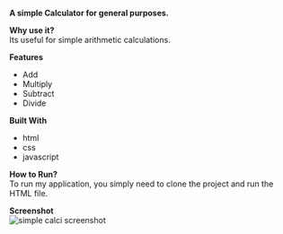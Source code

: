 **A simple Calculator for general purposes.**

**Why use it?**  
Its useful for simple arithmetic calculations.

**Features**  
- Add
- Multiply
- Subtract
- Divide

**Built With**  
- html
- css
- javascript

**How to Run?**  
To run my application, you simply need to clone the project and run the HTML file.

**Screenshot**  
![simple calci screenshot](https://github.com/DeviDurga23/Basic-calci/assets/153984136/099bcd92-cf35-4580-b784-82ffc5b129f1)
